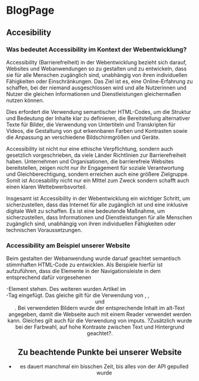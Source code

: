 # BlogPage
## Accesibility
### Was bedeutet Accessibility im Kontext der Webentwicklung? 
Accessibility (Barrierefreiheit) in der Webentwicklung bezieht sich darauf, Websites und Webanwendungen so zu gestalten und zu entwickeln, dass sie für alle Menschen zugänglich sind, unabhängig von ihren individuellen Fähigkeiten oder Einschränkungen. Das Ziel ist es, eine Online-Erfahrung zu schaffen, bei der niemand ausgeschlossen wird und alle Nutzerinnen und Nutzer die gleichen Informationen und Dienstleistungen gleichermaßen nutzen können.

Dies erfordert die Verwendung semantischer HTML-Codes, um die Struktur und Bedeutung der Inhalte klar zu definieren, die Bereitstellung alternativer Texte für Bilder, die Verwendung von Untertiteln und Transkripten für Videos, die Gestaltung von gut erkennbaren Farben und Kontrasten sowie die Anpassung an verschiedene Bildschirmgrößen und Geräte.

Accessibility ist nicht nur eine ethische Verpflichtung, sondern auch gesetzlich vorgeschrieben, da viele Länder Richtlinien zur Barrierefreiheit haben. Unternehmen und Organisationen, die barrierefreie Websites bereitstellen, zeigen nicht nur ihr Engagement für soziale Verantwortung und Gleichberechtigung, sondern erreichen auch eine größere Zielgruppe. Somit ist Accesability nicht nur ein MIttel zum Zweck sondern schafft auch einen klaren Wettebwerbsvorteil.

Insgesamt ist Accessibility in der Webentwicklung ein wichtiger Schritt, um sicherzustellen, dass das Internet für alle zugänglich ist und eine inklusive digitale Welt zu schaffen. Es ist eine bedeutende Maßnahme, um sicherzustellen, dass Informationen und Dienstleistungen für alle Menschen zugänglich sind, unabhängig von ihren individuellen Fähigkeiten oder technischen Voraussetzungen.
### Accessibility am Beispiel unserer Website
Beim gestalten der Webanwendung wurde daruaf geachtet semantisch stimmhaften HTML-Code zu entwicklen. Als Beispiele hierfür ist aufzuführen, dass die Elemente in der Navigationsleiste in dem entsprechend dafür vorgesehenen <nav>-Element stehen. Des weiteren wurden Artikel im <article>-Tag eingefügt. Das gleiche gilt für die Verwendung von <sections>, <h>, <header> und <footer>.
Bei verwendeten Bildern wurde der entsprechende Inhalt im alt-Text angegeben, damit die Webseite auch mit einem Reader verwendet werden kann.
Gleiches gilt auch für die Verwendung von imputs. 
?Zusätzlich wurde bei der Farbwahl, auf hohe Kontraste zwischen Text und Hintergrund geachtet?. 
## Zu beachtende Punkte bei unserer Website
- es dauert manchmal ein bisschen Zeit, bis alles von der API gepulled wurde